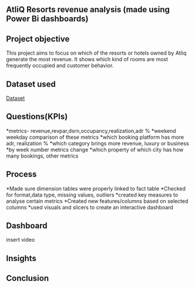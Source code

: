 ## AtliQ Resorts revenue analysis (made using Power Bi dashboards)
## Project objective
This project aims to focus on which of the resorts or hotels owned by Atliq generate the most revenue. It shows which kind of rooms are most frequently occupied and customer behavior. 
## Dataset used
[Dataset](https://github.com/Ishaa-23/Analysis-on-revenue-insights-in-the-Hospitality-Domain/tree/main/Dataset) 

## Questions(KPIs)
*metrics- revenue,revpar,dsrn,occupancy,realization,adr %
*weekend weekday comparison of these metrics
*which booking platform has more adr, realization %
*which category brings more revenue, luxury or business
*by week number metrics change
*which property of which city has how many bookings, other metrics

## Process
*Made sure dimension tables were properly linked to fact table
*Checked for format,data type, missing values, outliers
*created key measures to analyse certain metrics
*Created new features/columns based on selected columns
*used visuals and slicers to create an interactive dashboard

## Dashboard
insert video

## Insights
## Conclusion
